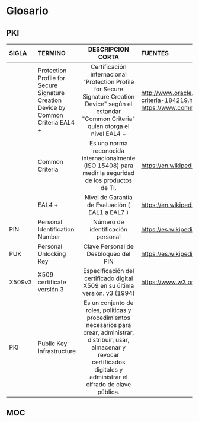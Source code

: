 # Glosario
## PKI
| SIGLA | TERMINO       | DESCRIPCION CORTA  | FUENTES |
| :---  | :---          |:------------------:|  :-|
| | Protection Profile for Secure Signature Creation Device by Common Criteria EAL4 + | Certificación internacional "Protection Profile for Secure Signature Creation Device" según el estandar "Common Criteria" quien otorga el nivel EAL4 + | http://www.oracle.com/us/products/database/jan-10-criteria-184219.html https://www.commoncriteriaportal.org |
| | Common Criteria  | Es una norma reconocida internacionalmente (ISO 15408) para medir la seguridad de los productos de TI.  | https://en.wikipedia.org/wiki/Common_Criteria |
| | EAL4 + | Nivel de Garantía de Evaluación ( EAL1 a EAL7 )  | https://en.wikipedia.org/wiki/Evaluation_Assurance_Level |
| PIN | Personal Identification Number | Número de identificación personal    |  https://es.wikipedia.org/wiki/PIN |
| PUK | Personal Unlocking Key    |  Clave Personal de Desbloqueo  del PIN  |  https://es.wikipedia.org/wiki/PUK |
| X509v3 | X509 certificate versión 3 | Especificación del certificado digital X509 en su última versión. v3 (1994)       | https://www.w3.org/PICS/DSig/X509_1_0.html |
| PKI | Public Key Infrastructure | Es un conjunto de roles, políticas y procedimientos necesarios para crear, administrar, distribuir, usar, almacenar y revocar certificados digitales y administrar el cifrado de clave pública. |  |

## MOC
